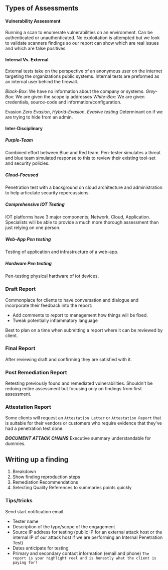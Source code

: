 ## Types of Assessments
#### Vulnerability Assessment 
Running a scan to enumerate vulnerabilities on an environment. Can be authenticated or unauthenticated. 
No exploitation is attempted but we look to validate scanners findings so our report can show which are real issues and which are false positives. 

#### Internal Vs. External 
External tests take on the perspective of an anonymous user on the internet targeting the organizations public systems. Internal tests are preformed as an internal user behind the firewall.

*Black-Box*: We have no information about the company or systems.
*Grey-Box*: We are given the scope ip addresses
*White-Box*: We are given credentials, source-code and information/configuration.

Evasion
*Zero Evasion*, *Hybrid-Evasion*, *Evasive testing* Determinant on if we are trying to hide from an admin.
#### Inter-Disciplinary 
##### Purple-Team 
Combined effort between Blue and Red team. Pen-tester simulates a threat and blue team simulated response to this to review their existing tool-set and security policies.
##### Cloud-Focused
Penetration test with a background on cloud architecture and administration to help articulate security repercussions.
##### Comprehensive IOT Testing
IOT platforms have 3 major components; Network, Cloud, Application.
Specialists will be able to provide a much more thorough assessment than just relying on one person.
##### Web-App Pen testing
Testing of application and infrastructure of a web-app.

##### Hardware Pen testing
Pen-testing physical hardware of iot devices. 

### Draft Report
Commonplace for clients to have conversation and dialogue and incorporate their feedback into the report: 
- Add comments to report to management how things will be fixed.
- Tweak potentially inflammatory language

Best to plan on a time when submitting a report where it can be reviewed by client.

### Final Report
After reviewing draft and confirming they are satisfied with it.

### Post Remediation Report
Retesting previously found and remediated vulnerabilities. Shouldn't be redoing entire assessment but focusing only on findings from first assessment. 

### Attestation Report
Some clients will request an `Attestation Letter` or `Attestation Report` that is suitable for their vendors or customers who require evidence that they've had a penetration test done.

***DOCUMENT ATTACK CHAINS***
Executive summary understandable for dummies. 


## Writing up a finding
1. Breakdown 
2. Show finding reproduction steps
3. Remediation Recommendations
4. Selecting Quality References to summaries points quickly 

### Tips/tricks
Send start notification email.
- Tester name
- Description of the type/scope of the engagement
- Source IP address for testing (public IP for an external attack host or the internal IP of our attack host if we are performing an Internal Penetration Test)
- Dates anticipate for testing
- Primary and secondary contact information (email and phone)
`The report is your highlight reel and is honestly what the client is paying for!`

